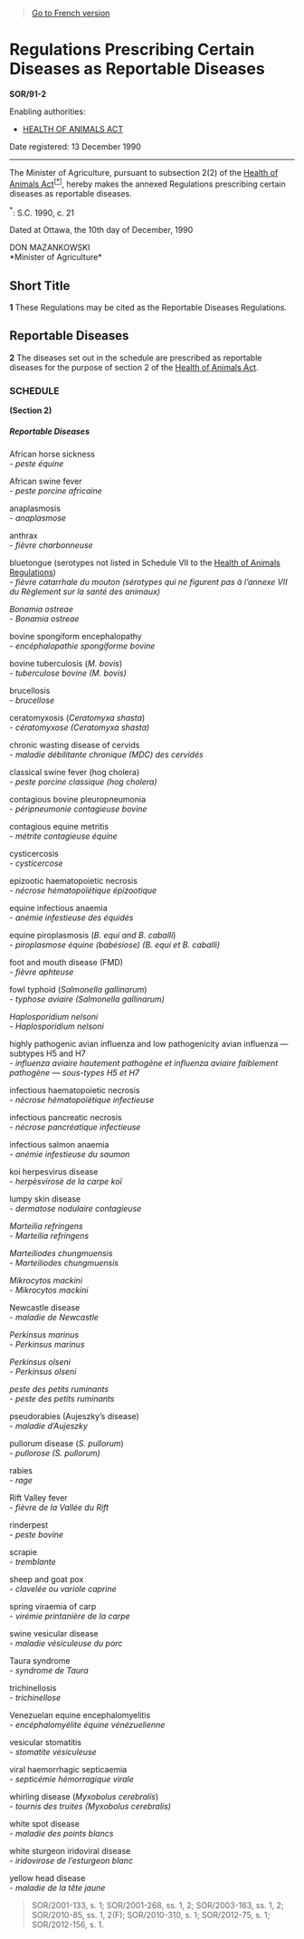 > [Go to French version](/fr/Règlements/Décrets,%20ordonnances%20et%20règlements%20statutaires/91/2.md)

# Regulations Prescribing Certain Diseases as Reportable Diseases

**SOR/91-2**

Enabling authorities: 
- [HEALTH OF ANIMALS ACT](/en/Acts/Statutes%20of%20Canada/1990/c.%2021.md)

Date registered: 13 December 1990

----------

The Minister of Agriculture, pursuant to subsection 2(2) of the [Health of Animals Act](/en/Acts/Statutes%20of%20Canada/1990/c.%2021.md)<sup><a href='#fn_SOR-91-2_e_hq_5221'>[*]</a></sup>, hereby makes the annexed Regulations prescribing certain diseases as reportable diseases.

<a name='fn_SOR-91-2_e_hq_5221'><sup>*</sup></a>: S.C. 1990, c. 21<br />

Dated at Ottawa, the 10th day of December, 1990


<p>DON MAZANKOWSKI<br />*Minister of Agriculture*<br /></p>




## Short Title


**1** These Regulations may be cited as the Reportable Diseases Regulations.




## Reportable Diseases


**2** The diseases set out in the schedule are prescribed as reportable diseases for the purpose of section 2 of the [Health of Animals Act](/en/Acts/Statutes%20of%20Canada/1990/c.%2021.md).




### **SCHEDULE** 
**(Section 2)**
##### Reportable Diseases

African horse sickness<br />- <i>peste équine</i>

African swine fever<br />- <i>peste porcine africaine</i>

anaplasmosis<br />- <i>anaplasmose</i>

anthrax<br />- <i>fièvre charbonneuse</i>

bluetongue (serotypes not listed in Schedule VII to the [Health of Animals Regulations](/en/Regulations/Consolidated%20Regulations%20of%20Canada/201-300/C.R.C.,%20c.%20296.md))<br />- <i>fièvre catarrhale du mouton (sérotypes qui ne figurent pas à l’annexe VII du Règlement sur la santé des animaux)</i>

*Bonamia ostreae*<br />- <i>*Bonamia ostreae*</i>

bovine spongiform encephalopathy<br />- <i>encéphalopathie spongiforme bovine</i>

bovine tuberculosis (*M. bovis*)<br />- <i>tuberculose bovine (*M. bovis*)</i>

brucellosis<br />- <i>brucellose</i>

ceratomyxosis (*Ceratomyxa shasta*)<br />- <i>cératomyxose (*Ceratomyxa shasta*)</i>

chronic wasting disease of cervids<br />- <i>maladie débilitante chronique (MDC) des cervidés</i>

classical swine fever (hog cholera)<br />- <i>peste porcine classique (hog cholera)</i>

contagious bovine pleuropneumonia<br />- <i>péripneumonie contagieuse bovine</i>

contagious equine metritis<br />- <i>métrite contagieuse équine</i>

cysticercosis<br />- <i>cysticercose</i>

epizootic haematopoietic necrosis<br />- <i>nécrose hématopoïétique épizootique</i>

equine infectious anaemia<br />- <i>anémie infestieuse des équidés</i>

equine piroplasmosis (*B. equi and B. caballi*)<br />- <i>piroplasmose équine (babésiose) (*B. equi et B. caballi*)</i>

foot and mouth disease (FMD)<br />- <i>fièvre aphteuse</i>

fowl typhoid (*Salmonella gallinarum*)<br />- <i>typhose aviaire (*Salmonella gallinarum*)</i>

*Haplosporidium nelsoni*<br />- <i>*Haplosporidium nelsoni*</i>

highly pathogenic avian influenza and low pathogenicity avian influenza — subtypes H5 and H7<br />- <i>influenza aviaire hautement pathogène et influenza aviaire faiblement pathogène — sous-types H5 et H7</i>

infectious haematopoietic necrosis<br />- <i>nécrose hématopoïétique infectieuse</i>

infectious pancreatic necrosis<br />- <i>nécrose pancréatique infectieuse</i>

infectious salmon anaemia<br />- <i>anémie infestieuse du saumon</i>

koi herpesvirus disease<br />- <i>herpèsvirose de la carpe koï</i>

lumpy skin disease<br />- <i>dermatose nodulaire contagieuse</i>

*Marteilia refringens*<br />- <i>*Marteilia refringens*</i>

*Marteiliodes chungmuensis*<br />- <i>*Marteiliodes chungmuensis*</i>

*Mikrocytos mackini*<br />- <i>*Mikrocytos mackini*</i>

Newcastle disease<br />- <i>maladie de Newcastle</i>

*Perkinsus marinus*<br />- <i>*Perkinsus marinus*</i>

*Perkinsus olseni*<br />- <i>*Perkinsus olseni*</i>

*peste des petits ruminants*<br />- <i>peste des petits ruminants</i>

pseudorabies (Aujeszky’s disease)<br />- <i>maladie d’Aujeszky</i>

pullorum disease (*S. pullorum*)<br />- <i>pullorose (*S. pullorum*)</i>

rabies<br />- <i>rage</i>

Rift Valley fever<br />- <i>fièvre de la Vallée du Rift</i>

rinderpest<br />- <i>peste bovine</i>

scrapie<br />- <i>tremblante </i>

sheep and goat pox<br />- <i>clavelée ou variole caprine</i>

spring viraemia of carp<br />- <i>virémie printanière de la carpe</i>

swine vesicular disease<br />- <i>maladie vésiculeuse du porc</i>

Taura syndrome<br />- <i>syndrome de Taura</i>

trichinellosis<br />- <i>trichinellose</i>

Venezuelan equine encephalomyelitis<br />- <i>encéphalomyélite équine vénézuelienne</i>

vesicular stomatitis<br />- <i>stomatite vésiculeuse </i>

viral haemorrhagic septicaemia<br />- <i>septicémie hémorragique virale</i>

whirling disease (*Myxobolus cerebralis*)<br />- <i>tournis des truites (*Myxobolus cerebralis*)</i>

white spot disease<br />- <i>maladie des points blancs</i>

white sturgeon iridoviral disease<br />- <i>iridovirose de l’esturgeon blanc</i>

yellow head disease<br />- <i>maladie de la tête jaune</i>
> SOR/2001-133, s. 1; SOR/2001-268, ss. 1, 2; SOR/2003-163, ss. 1, 2; SOR/2010-85, ss. 1, 2(F); SOR/2010-310, s. 1; SOR/2012-75, s. 1; SOR/2012-156, s. 1.



